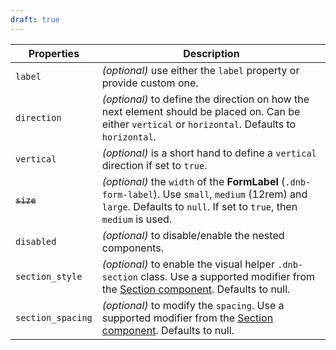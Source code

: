 ```yaml
---
draft: true
---
```


| Properties        | Description                                                                                                                                                                       |
| ----------------- | --------------------------------------------------------------------------------------------------------------------------------------------------------------------------------- |
| `label`           | _(optional)_ use either the `label` property or provide custom one.                                                                                                               |
| `direction`       | _(optional)_ to define the direction on how the next element should be placed on. Can be either `vertical` or `horizontal`. Defaults to `horizontal`.                             |
| `vertical`        | _(optional)_ is a short hand to define a `vertical` direction if set to `true`.                                                                                                   |
| ~~`size`~~        | _(optional)_ the `width` of the **FormLabel** (`.dnb-form-label`). Use `small`, `medium` (12rem) and `large`. Defaults to `null`. If set to `true`, then `medium` is used.        |
| `disabled`        | _(optional)_ to disable/enable the nested components.                                                                                                                             |
| `section_style`   | _(optional)_ to enable the visual helper `.dnb-section` class. Use a supported modifier from the [Section component](/uilib/components/section#tab-properties). Defaults to null. |
| `section_spacing` | _(optional)_ to modify the `spacing`. Use a supported modifier from the [Section component](/uilib/components/section#tab-properties). Defaults to null.                          |
